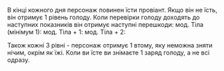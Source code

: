В кінці кожного дня персонаж повинен їсти провіант. Якщо він не їсть, він отримує 1 рівень голоду. Коли перевірки голоду доходять до наступних показників він отримує наступні перешкоди:
мод. Тіла (мінімум 1): 
мод. Тіла + 1: 
мод. Тіла + 2: 

Також кожні 3 рівні - персонаж отримує 1 втому, яку неможна зняти нічим, окрім як їжі.
Коли ви їсте ви знімаєте 1 заряд голоду, а не всі одразу.